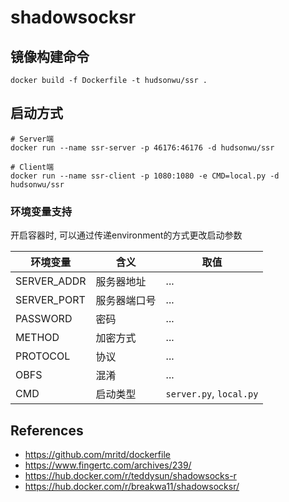 # shadowsocksr

## 镜像构建命令

```
docker build -f Dockerfile -t hudsonwu/ssr .
```

## 启动方式

```
# Server端
docker run --name ssr-server -p 46176:46176 -d hudsonwu/ssr

# Client端
docker run --name ssr-client -p 1080:1080 -e CMD=local.py -d hudsonwu/ssr
```

### 环境变量支持

开启容器时, 可以通过传递environment的方式更改启动参数

|环境变量|含义|取值|
|--------|----|----|
|SERVER_ADDR|服务器地址|...|
|SERVER_PORT|服务器端口号|...|
|PASSWORD|密码|...|
|METHOD|加密方式|...|
|PROTOCOL|协议|...|
|OBFS|混淆|...|
|CMD|启动类型|`server.py`, `local.py`|

## References

+ <https://github.com/mritd/dockerfile>
+ <https://www.fingertc.com/archives/239/>
+ <https://hub.docker.com/r/teddysun/shadowsocks-r>
+ <https://hub.docker.com/r/breakwa11/shadowsocksr/>

